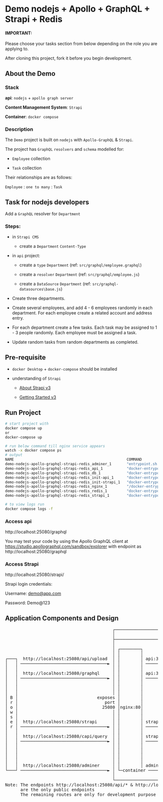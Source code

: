 # Demo nodejs + Apollo + GraphQL + Strapi + Redis

#### IMPORTANT:

Please choose your tasks section from below depending on the role you are applying to.

After cloning this project, fork it before you begin development.

## About the Demo

### Stack

**api**: `nodejs` + `apollo graph server`

**Content Management System**: `Strapi`

**Container**: `docker compose`

### Description

The `Demo` project is built on `nodejs` with `Apollo-GraphQL` & `Strapi`.

The project has `GraphQL` `resolvers` and `schema` modelled for:

- `Employee` collection

- `Task` collection

Their relationships are as follows:

`Employee` : `one to many` : `Task`

## Task for nodejs developers

Add a `GraphQL` resolver for `Department`

### Steps:

- in `Strapi CMS`

  * create a `Department` `Content-Type`

- in `api` project:

  * create a `type` `Department` (ref: `src/graphql/employee.graphql`)

  * create a `resolver` `Department` (ref: `src/graphql/employee.js`)

  * create a `DataSource` `Department` (ref: `src/graphql-datasources\base.js`)

* Create three departments.

* Create several employees, and add 4 - 6 employees randomly in each department. For each employee create a related account and address entry.

* For each department create a few tasks. Each task may be assigned to 1 - 3 people randomly. Each employee must be assigned a task.

* Update random tasks from random departments as completed.


## Pre-requisite

- `docker Desktop` + `docker-compose` should be installed

- understanding of `Strapi`

  - [About Strapi v3](https://strapi.io/)

  - [Getting Started v3](https://docs-v3.strapi.io/developer-docs/latest/getting-started/introduction.html)

## Run Project

```bash
# start project with
docker compose up
or
docker-compose up

# run below command till nginx service appears
watch -x docker compose ps
# output
NAME                                                    COMMAND                  SERVICE             STATUS              PORTS
demo-nodejs-apollo-graphql-strapi-redis_adminer_1       "entrypoint.sh docke…"   adminer             running             8080/tcp
demo-nodejs-apollo-graphql-strapi-redis_api_1           "docker-entrypoint.s…"   api                 running
demo-nodejs-apollo-graphql-strapi-redis_db_1            "docker-entrypoint.s…"   db                  running (healthy)   3306/tcp
demo-nodejs-apollo-graphql-strapi-redis_init-api_1      "docker-entrypoint.s…"   init-api            exited (0)
demo-nodejs-apollo-graphql-strapi-redis_init-strapi_1   "docker-entrypoint.s…"   init-strapi         exited (0)
demo-nodejs-apollo-graphql-strapi-redis_nginx_1         "/docker-entrypoint.…"   nginx               running             0.0.0.0:25080->80/tcp
demo-nodejs-apollo-graphql-strapi-redis_redis_1         "docker-entrypoint.s…"   redis               running (healthy)   6379/tcp
demo-nodejs-apollo-graphql-strapi-redis_strapi_1        "docker-entrypoint.s…"   strapi              running

# to view logs run
docker compose logs -f
```

### Access api

http://localhost:25080/graphql

You may test your code by using the Apollo GraphQL client at https://studio.apollographql.com/sandbox/explorer with endpoint as http://localhost:25080/graphql

### Access Strapi

http://localhost:25080/strapi/

Strapi login credentials:

Username: demo@app.com

Password: Demo@123


## Application Components and Design

<pre>
                                          ┌──────────────────────────────────────────────────────────────────┐
                                          │                       docker compose network                     │
                                          ├──────────────────────────────────────────────────────────────────┤
                                          │                                                                  │
                                          │ ┌────────┐                                                       │
                                          │ │        │                      ┌───────────┐                    │
┌───┐  http://localhost:25080/api/upload  │ │        │ api:3000/api/upload  │           │                    │
│   │ ──────────────────────────────────► │ │        │ ───────────────────► │           │                    │
│   │                                     │ │        │                      │ api:30000 │                    │
│   │  http://localhost:25080/graphql     │ │        │ api:3000/grapql      │           │                    │
│   │ ──────────────────────────────────► │ │        │ ───────────────────► │           │                    │
│   │                                     │ │        │                      └─┬─container                    │
│   │                                     │ │        │                        │                              │
│   │                                     │ │        │                        ├──► ┌────────────┐            │
│ B │                               exposes │        │                        │    │ redis:6379 │            │
│ r │                                  port │        │                        │    └────container            │
│ o │                                 25080 │nginx:80│                        │                              │
│ w │                                     │ │        │                        │    strapi:1337/query         │
│ s │                                     │ │        │                        └──► ┌─────────────┐           │
│ e │  http://localhost:25080/strapi      │ │        │ strapi:1337/strapi          │             │           │
│ r │ ──────────────────────────────────► │ │        │ ──────────────────────────► │             │           │
│   │                                     │ │        │                             │ strapi:1337 │           │
│   │  http://localhost:25080/capi/query  │ │        │ strapi:1337/query           │             │           │
│   │ ──────────────────────────────────► │ │        │ ──────────────────────────► │             │           │
│   │                                     │ │        │                             └─────container           │
│   │                                     │ │        │                                       │               │
│   │                                     │ │        │                                       └─► ┌─────────┐ │
│   │                                     │ │        │                      ┌──────────────┐     │ db:3306 │ │
│   │  http://localhost:25080/adminer     │ │        │ adminer:8080         │ adminer:8080 │ ──► └─container │
└───┘ ──────────────────────────────────► │ └─container ──────────────────► └──────container                 │
                                          │                                                                  │
                                          └──────────────────────────────────────────────────────────────────┘
Note: The endpoints http://localhost:25080/api/* & http://localhost:25080/graphql
      are the only public endpoints
      The remaining routes are only for development purpose and are not available in production
</pre>
